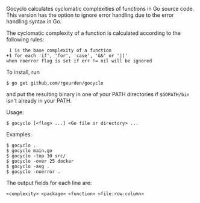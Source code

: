 Gocyclo calculates cyclomatic complexities of functions in Go source code.
This version has the option to ignore error handling due to the error
handling syntax in Go.

The cyclomatic complexity of a function is calculated according to the
following rules:

     1 is the base complexity of a function
    +1 for each 'if', 'for', 'case', '&&' or '||'
    when noerror flag is set if err != nil will be ignored
    

To install, run

    $ go get github.com/rgeurden/gocyclo

and put the resulting binary in one of your PATH directories if
`$GOPATH/bin` isn't already in your PATH.

Usage:

    $ gocyclo [<flag> ...] <Go file or directory> ...

Examples:

    $ gocyclo .
    $ gocyclo main.go
    $ gocyclo -top 10 src/
    $ gocyclo -over 25 docker
    $ gocyclo -avg .
    $ gocyclo -noerror .

The output fields for each line are:

    <complexity> <package> <function> <file:row:column>

